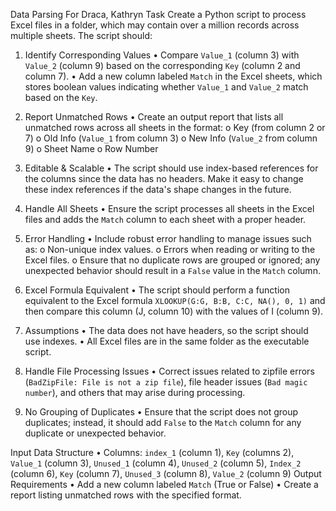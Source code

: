 Data Parsing
For Draca, Kathryn 
Task
Create a Python script to process Excel files in a folder, which may contain over a million records across multiple sheets. The script should:

1. Identify Corresponding Values
•	Compare `Value_1` (column 3) with `Value_2` (column 9) based on the corresponding `Key` (column 2 and column 7).
•	Add a new column labeled `Match` in the Excel sheets, which stores boolean values indicating whether `Value_1` and `Value_2` match based on the `Key`.

2. Report Unmatched Rows
•	Create an output report that lists all unmatched rows across all sheets in the format:
o	Key (from column 2 or 7)
o	Old Info (`Value_1` from column 3)
o	New Info (`Value_2` from column 9)
o	Sheet Name
o	Row Number

3. Editable & Scalable
•	The script should use index-based references for the columns since the data has no headers. Make it easy to change these index references if the data's shape changes in the future.

4. Handle All Sheets
•	Ensure the script processes all sheets in the Excel files and adds the `Match` column to each sheet with a proper header.

5. Error Handling
•	Include robust error handling to manage issues such as:
o	Non-unique index values.
o	Errors when reading or writing to the Excel files.
o	Ensure that no duplicate rows are grouped or ignored; any unexpected behavior should result in a `False` value in the `Match` column.
6. Excel Formula Equivalent
•	The script should perform a function equivalent to the Excel formula `XLOOKUP(G:G, B:B, C:C, NA(), 0, 1)` and then compare this column (J, column 10) with the values of I (column 9). 

7. Assumptions
•	The data does not have headers, so the script should use indexes.
•	All Excel files are in the same folder as the executable script.

8. Handle File Processing Issues
•	Correct issues related to zipfile errors (`BadZipFile: File is not a zip file`), file header issues (`Bad magic number`), and others that may arise during processing.

9. No Grouping of Duplicates
•	Ensure that the script does not group duplicates; instead, it should add `False` to the `Match` column for any duplicate or unexpected behavior.

Input Data Structure
•	Columns: `index_1` (column 1), `Key` (columns 2), `Value_1` (column 3), `Unused_1` (column 4), `Unused_2` (column 5), `Index_2` (column 6), `Key` (column 7), `Unused_3` (column 8), `Value_2` (column 9)
Output Requirements
•	Add a new column labeled `Match` (True or False)
•	Create a report listing unmatched rows with the specified format.

